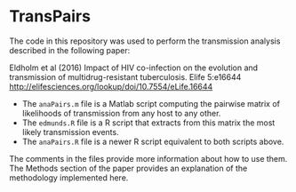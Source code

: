 # TransPairs

The code in this repository was used to perform the transmission analysis described in the following paper:

Eldholm et al (2016) Impact of HIV co-infection on the evolution and transmission of multidrug-resistant tuberculosis. 
Elife 5:e16644
http://elifesciences.org/lookup/doi/10.7554/eLife.16644

-   The `anaPairs.m` file is a Matlab script computing the pairwise matrix of likelihoods of transmission from any host to any other.
-   The `edmunds.R` file is a R script that extracts from this matrix the most likely transmission events.
-   The `anaPairs.R` file is a newer R script equivalent to both scripts above.

The comments in the files provide more information about how to use them. 
The Methods section of the paper provides an explanation of the methodology implemented here.
